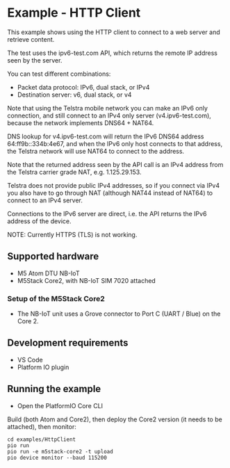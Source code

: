 Example - HTTP Client
=====================

This example shows using the HTTP client to connect to a web server and retrieve content.

The test uses the ipv6-test.com API, which returns the remote IP address seen by the server.

You can test different combinations:

* Packet data protocol: IPv6, dual stack, or IPv4
* Destination server: v6, dual stack, or v4

Note that using the Telstra mobile network you can make an IPv6 only connection, and still
connect to an IPv4 only server (v4.ipv6-test.com), because the network implements DNS64 + NAT64.

DNS lookup for v4.ipv6-test.com will return the IPv6 DNS64 address 64:ff9b::334b:4e67, and when
the IPv6 only host connects to that address, the Telstra network will use NAT64 to connect to
the address.

Note that the returned address seen by the API call is an IPv4 address from the Telstra carrier grade
NAT, e.g. 1.125.29.153.

Telstra does not provide public IPv4 addresses, so if you connect via IPv4 you also have to go
through NAT (although NAT44 instead of NAT64) to connect to an IPv4 server.

Connections to the IPv6 server are direct, i.e. the API returns the IPv6 address of the device.

NOTE: Currently HTTPS (TLS) is not working.

Supported hardware
------------------

* M5 Atom DTU NB-IoT
* M5Stack Core2, with NB-IoT SIM 7020 attached

### Setup of the M5Stack Core2

* The NB-IoT unit uses a Grove connector to Port C (UART / Blue) on the Core 2.


Development requirements
------------------------

* VS Code
* Platform IO plugin


Running the example
-------------------

* Open the PlatformIO Core CLI

Build (both Atom and Core2), then deploy the Core2 version (it needs to be attached), then monitor:

```shell
cd examples/HttpClient
pio run
pio run -e m5stack-core2 -t upload
pio device monitor --baud 115200
```

